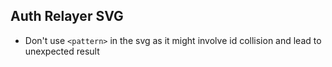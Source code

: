 ## Auth Relayer SVG

- Don't use `<pattern>` in the svg as it might involve id collision and lead to unexpected result
